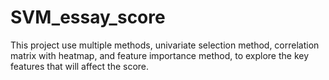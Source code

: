 # SVM_essay_score
This project use multiple methods, univariate selection method, correlation matrix with heatmap, and feature importance method, to explore the key features 
that will affect the score. 
